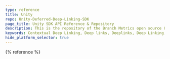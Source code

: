 ```yaml
---
type: reference
title: Unity
repo: Unity-Deferred-Deep-Linking-SDK
page_title: Unity SDK API Reference & Repository
description: This is the repository of the Branch Metrics open source Unity SDK. You will also find a full demo app and a Unity deep linking demo.
keywords: Contextual Deep Linking, Deep links, Deeplinks, Deep Linking, Deeplinking, Deferred Deep Linking, Deferred Deeplinking, Google App Indexing, Google App Invites, Apple Universal Links, Apple Spotlight Search, Facebook App Links, AppLinks, Deepviews, Deep views,references, API Reference, Unity, SDK, repository, demo app, live demo
hide_platform_selector: true
---
```


{% reference %}
